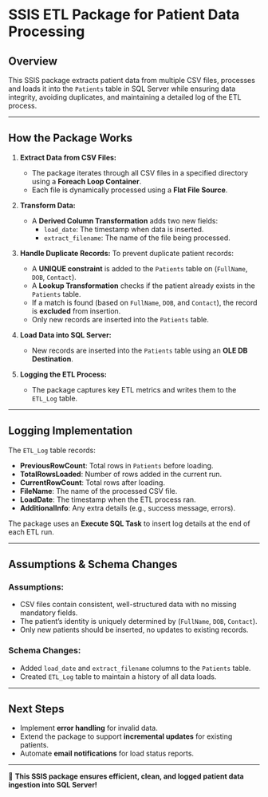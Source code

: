 # SSIS ETL Package for Patient Data Processing

## Overview
This SSIS package extracts patient data from multiple CSV files, processes and loads it into the `Patients` table in SQL Server while ensuring data integrity, avoiding duplicates, and maintaining a detailed log of the ETL process.

---

## How the Package Works
1. **Extract Data from CSV Files:**  
   - The package iterates through all CSV files in a specified directory using a **Foreach Loop Container**.
   - Each file is dynamically processed using a **Flat File Source**.

2. **Transform Data:**  
   - A **Derived Column Transformation** adds two new fields:
     - `load_date`: The timestamp when data is inserted.
     - `extract_filename`: The name of the file being processed.
   
3. **Handle Duplicate Records:** 
   To prevent duplicate patient records:
   - A **UNIQUE constraint** is added to the `Patients` table on (`FullName`, `DOB`, `Contact`). 
   - A **Lookup Transformation** checks if the patient already exists in the `Patients` table.
   - If a match is found (based on `FullName`, `DOB`, and `Contact`), the record is **excluded** from insertion.
   - Only new records are inserted into the `Patients` table.

4. **Load Data into SQL Server:**  
   - New records are inserted into the `Patients` table using an **OLE DB Destination**.

5. **Logging the ETL Process:**  
   - The package captures key ETL metrics and writes them to the `ETL_Log` table.

---

## Logging Implementation
The `ETL_Log` table records:
- **PreviousRowCount**: Total rows in `Patients` before loading.
- **TotalRowsLoaded**: Number of rows added in the current run.
- **CurrentRowCount**: Total rows after loading.
- **FileName**: The name of the processed CSV file.
- **LoadDate**: The timestamp when the ETL process ran.
- **AdditionalInfo**: Any extra details (e.g., success message, errors).

The package uses an **Execute SQL Task** to insert log details at the end of each ETL run.

---

## Assumptions & Schema Changes
### **Assumptions:**
- CSV files contain consistent, well-structured data with no missing mandatory fields.
- The patient’s identity is uniquely determined by (`FullName`, `DOB`, `Contact`).
- Only new patients should be inserted, no updates to existing records.

### **Schema Changes:**
- Added `load_date` and `extract_filename` columns to the `Patients` table.
- Created `ETL_Log` table to maintain a history of all data loads.

---

## Next Steps
- Implement **error handling** for invalid data.
- Extend the package to support **incremental updates** for existing patients.
- Automate **email notifications** for load status reports.

---

🚀 **This SSIS package ensures efficient, clean, and logged patient data ingestion into SQL Server!**